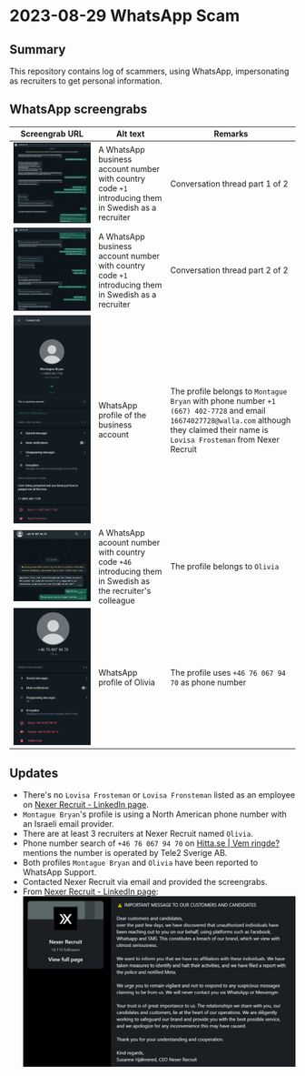 # 2023-08-29 WhatsApp Scam

[Nexer Recruit - LinkedIn page]: <https://www.linkedin.com/company/nexer-recruit/)>

## Summary 

This repository contains log of scammers, using WhatsApp, impersonating as recruiters to get personal information. 

## WhatsApp screengrabs

| Screengrab URL | Alt text | Remarks | 
| --- | --- | --- | 
| ![WhatsApp-01](https://github.com/MforMubashshera/scam-report/blob/main/2023-08-29_WhatsApp-01.png?raw=true) | A WhatsApp business account number with country code `+1` introducing them in Swedish as a recruiter | Conversation thread part 1 of 2 | 
| ![WhatsApp-02](https://github.com/MforMubashshera/scam-report/blob/main/2023-08-29_WhatsApp-02.png?raw=true) | A WhatsApp business account number with country code `+1` introducing them in Swedish as a recruiter | Conversation thread part 2 of 2 | 
| ![WhatsApp-03](https://github.com/MforMubashshera/scam-report/blob/main/2023-08-29_WhatsApp-03.png?raw=true) | WhatsApp profile of the business account | The profile belongs to `Montague Bryan` with phone number `+1 (667) 402-7728` and email `16674027728@walla.com` although they claimed their name is `Lovisa Frosteman` from Nexer Recruit | 
| ![WhatsApp-04](https://github.com/MforMubashshera/scam-report/blob/main/2023-08-29_WhatsApp-04.png?raw=true) | A WhatsApp acoount number with country code `+46` introducing them in Swedish as the recruiter's colleague | The profile belongs to `Olivia` | 
| ![WhatsApp-05](https://github.com/MforMubashshera/scam-report/blob/main/2023-08-29_WhatsApp-05.png?raw=true) | WhatsApp profile of Olivia | The profile uses `+46 76 067 94 70` as phone number | 

## Updates 

* There's no `Lovisa Frosteman` or `Lovisa Fronsteman` listed as an employee on [Nexer Recruit - LinkedIn page].
* `Montague Bryan`'s profile is using a North American phone number with an Israeli email provider.
* There are at least 3 recruiters at Nexer Recruit named `Olivia`.
* Phone number search of `+46 76 067 94 70` on [Hitta.se | Vem ringde?](https://www.hitta.se/vem-ringde/0760679470) mentions the number is operated by Tele2 Sverige AB.
* Both profiles `Montague Bryan` and `Olivia` have been reported to WhatsApp Support.
* Contacted Nexer Recruit via email and provided the screengrabs.
* From [Nexer Recruit - LinkedIn page]:
![Message from CEO of Nexer Recruit](https://github.com/MforMubashshera/scam-report/blob/main/2023-09-01_Nexer-Recruit-LinkedIn-post.png?raw=true) 
